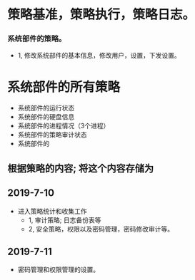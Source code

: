 # 策略基准，策略执行，策略日志。

### 系统部件的策略。
- 1, 修改系统部件的基本信息，修改用户，设置，下发设置。


# 系统部件的所有策略


- 系统部件的运行状态
- 系统部件的硬盘信息
- 系统部件的进程情况（3个进程）
- 系统部件的策略审计状态
- 系统部件的

## 根据策略的内容; 将这个内容存储为

## 2019-7-10
- 进入策略统计和收集工作
  - 1, 审计策略; 日志备份表等
  - 2, 安全策略，权限以及密码管理，密码修改审计等。
 
## 2019-7-11
- 密码管理和权限管理的设置。